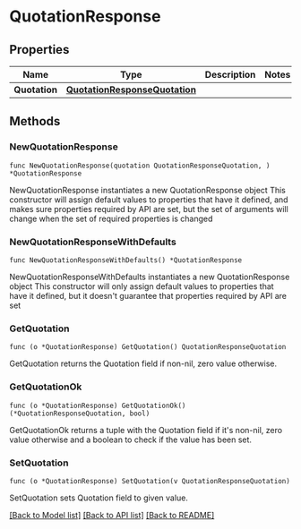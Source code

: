 # QuotationResponse

## Properties

Name | Type | Description | Notes
------------ | ------------- | ------------- | -------------
**Quotation** | [**QuotationResponseQuotation**](QuotationResponseQuotation.md) |  | 

## Methods

### NewQuotationResponse

`func NewQuotationResponse(quotation QuotationResponseQuotation, ) *QuotationResponse`

NewQuotationResponse instantiates a new QuotationResponse object
This constructor will assign default values to properties that have it defined,
and makes sure properties required by API are set, but the set of arguments
will change when the set of required properties is changed

### NewQuotationResponseWithDefaults

`func NewQuotationResponseWithDefaults() *QuotationResponse`

NewQuotationResponseWithDefaults instantiates a new QuotationResponse object
This constructor will only assign default values to properties that have it defined,
but it doesn't guarantee that properties required by API are set

### GetQuotation

`func (o *QuotationResponse) GetQuotation() QuotationResponseQuotation`

GetQuotation returns the Quotation field if non-nil, zero value otherwise.

### GetQuotationOk

`func (o *QuotationResponse) GetQuotationOk() (*QuotationResponseQuotation, bool)`

GetQuotationOk returns a tuple with the Quotation field if it's non-nil, zero value otherwise
and a boolean to check if the value has been set.

### SetQuotation

`func (o *QuotationResponse) SetQuotation(v QuotationResponseQuotation)`

SetQuotation sets Quotation field to given value.



[[Back to Model list]](../README.md#documentation-for-models) [[Back to API list]](../README.md#documentation-for-api-endpoints) [[Back to README]](../README.md)


